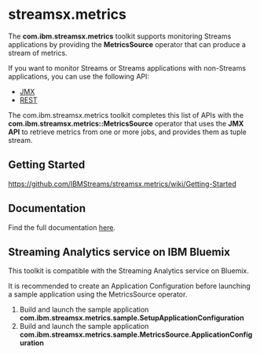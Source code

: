# streamsx.metrics

The **com.ibm.streamsx.metrics** toolkit supports monitoring Streams applications
by providing the **MetricsSource** operator that can produce a stream of metrics.

If you want to monitor Streams or Streams applications with non-Streams
applications, you can use the following API:

* [JMX](http://www.ibm.com/support/knowledgecenter/SSCRJU_4.2.0/com.ibm.streams.ref.doc/doc/jmxapi.html)
* [REST](http://www.ibm.com/support/knowledgecenter/SSCRJU_4.2.0/com.ibm.streams.restapi.doc/doc/restapis.html)

The com.ibm.streamsx.metrics toolkit completes this list of APIs with the
**com.ibm.streamsx.metrics::MetricsSource** operator that uses the **JMX API**
to retrieve metrics from one or more jobs, and provides them as tuple stream.

## Getting Started

https://github.com/IBMStreams/streamsx.metrics/wiki/Getting-Started

## Documentation

Find the full documentation [here](https://ibmstreams.github.io/streamsx.metrics/).

## Streaming Analytics service on IBM Bluemix

This toolkit is compatible with the Streaming Analytics service on Bluemix.

It is recommended to create an Application Configuration before launching a sample application using the MetricsSource operator.

1. Build and launch the sample application **com.ibm.streamsx.metrics.sample.SetupApplicationConfiguration**
2. Build and launch the sample application **com.ibm.streamsx.metrics.sample.MetricsSource.ApplicationConfiguration**


